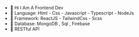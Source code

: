  - 👋 Hi I Am A Frontend Dev
 -  💞️ Language: Html - Css - Javascript - Typescript - NodeJs 
 -  💞️  Framework: ReactJS - TailwindCss - Scss
 -  💞️ Database: MongoDB , Sql , Firebase
 -  👀 RESTful API 
